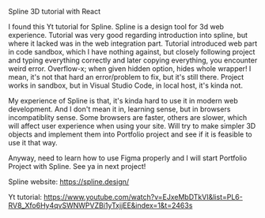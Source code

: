 Spline 3D tutorial with React

I found this Yt tutorial for Spline. Spline is a design tool for 3d web experience. Tutorial was very good
regarding introduction into spline, but where it lacked was in the web integration part. Tutorial introduced
web part in code sandbox, which I have nothing against, but closely following project and typing everything
correctly and later copying everything, you encounter weird error. Overflow-x; when given hidden option, hides whole wrapper!
I mean, it's not that hard an error/problem to fix, but it's still there. Project works in sandbox, but in Visual Studio Code,
in local host, it's kinda not.

My experience of Spline is that, it's kinda hard to use it in modern web development. And I don't mean it in, learning sense,
but in browsers incompatiblity sense. Some browsers are faster, others are slower, which will affect user experience when using 
your site. Will try to make simpler 3D objects and implement them into Portfolio project and see if it is feasible to use it that way.

Anyway, need to learn how to use Figma properly and I will start Portfolio Project with Spline.
See ya in next project!


Spline website: https://spline.design/

Yt tutorial: https://www.youtube.com/watch?v=EJxeMbDTkVI&list=PL6-RV8_Xfo6Hy4qvSWNWPVZBi1yTxjjEE&index=1&t=2463s
